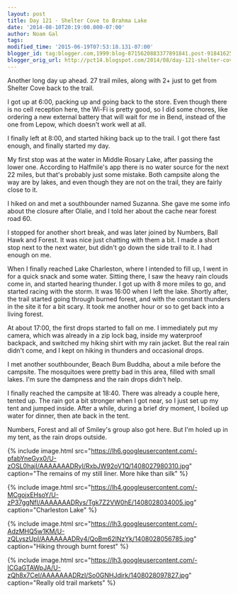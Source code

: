 ```yaml
---
layout: post
title: Day 121 - Shelter Cove to Brahma Lake
date: '2014-08-10T20:19:00.000-07:00'
author: Noam Gal
tags:
modified_time: '2015-06-19T07:53:18.131-07:00'
blogger_id: tag:blogger.com,1999:blog-8715620883377891841.post-9184162551481824668
blogger_orig_url: http://pct14.blogspot.com/2014/08/day-121-shelter-cove-to-brahma-lake.html
---
```


Another long day up ahead. 27 trail miles, along with 2+ just to get from Shelter Cove back to the trail.

I got up at 6:00, packing up and going back to the store. Even though there is no cell reception here, the Wi-Fi is pretty good, so I did some chores, like ordering a new external battery that will wait for me in Bend, instead of the one from Lepow, which doesn't work well at all.

I finally left at 8:00, and started hiking back up to the trail. I got there fast enough, and finally started my day.

My first stop was at the water in Middle Rosary Lake, after passing the lower one. According to Halfmile's app there is no water source for the next 22 miles, but that's probably just some mistake. Both campsite along the way are by lakes, and even though they are not on the trail, they are fairly close to it.

I hiked on and met a southbounder named Suzanna. She gave me some info about the closure after Olalie, and I told her about the cache near forest road 60.

I stopped for another short break, and was later joined by Numbers, Ball Hawk and Forest. It was nice just chatting with them a bit. I made a short stop next to the next water, but didn't go down the side trail to it. I had enough on me.

When I finally reached Lake Charleston, where I intended to fill up, I went in for a quick snack and some water. Sitting there, I saw the heavy rain clouds come in, and started hearing thunder. I got up with 8 more miles to go, and started racing with the storm. It was 16:00 when I left the lake. Shortly after, the trail started going through burned forest, and with the constant thunders in the site it for a bit scary. It took me another hour or so to get back into a living forest.

At about 17:00, the first drops started to fall on me. I immediately put my camera, which was already in a zip lock bag, inside my waterproof backpack, and switched my hiking shirt with my rain jacket. But the real rain didn't come, and I kept on hiking in thunders and occasional drops.

I met another southbounder, Beach Bum Buddha, about a mile before the campsite. The mosquitoes were pretty bad in this area, filled with small lakes. I'm sure the dampness and the rain drops didn't help.

I finally reached the campsite at 18:40. There was already a couple here, tented up. The rain got a bit stronger when I got near, so I just set up my tent and jumped inside. After a while, during a brief dry moment, I boiled up water for dinner, then ate back in the tent.

Numbers, Forest and all of Smiley's group also got here. But I'm holed up in my tent, as the rain drops outside.

{% include image.html src="https://lh6.googleusercontent.com/-pfabYneGyx0/U-zOSL0hajI/AAAAAAADRyI/RxbJW92oV1Q/1408027980310.jpg" caption="The remains of my still liner. More hike than silk" %}

{% include image.html src="https://lh4.googleusercontent.com/-MCgojxEHsoY/U-zP37ggNfI/AAAAAAADRys/Tgk7Z2VW0hE/1408028034005.jpg" caption="Charleston Lake" %}

{% include image.html src="https://lh3.googleusercontent.com/-AdzMHQ5w1KM/U-zQLyszUpI/AAAAAAADRy4/QoBm62lNzYk/1408028056785.jpg" caption="Hiking through burnt forest" %}

{% include image.html src="https://lh3.googleusercontent.com/-ICGaGTAWpJA/U-zQh8x7CeI/AAAAAAADRzI/So0GNHJdirk/1408028097827.jpg" caption="Really old trail markets" %}
